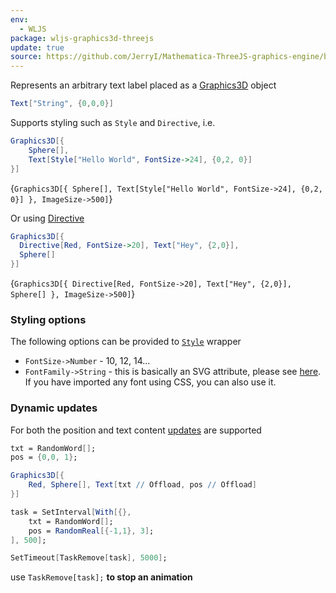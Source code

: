 ```yaml
---
env:
  - WLJS
package: wljs-graphics3d-threejs
update: true
source: https://github.com/JerryI/Mathematica-ThreeJS-graphics-engine/blob/dev/src/kernel.js
---
```

Represents an arbitrary text label placed as a [Graphics3D](frontend/Reference/Graphics3D/Graphics3D.md) object

```mathematica
Text["String", {0,0,0}]
```

Supports styling such as `Style` and `Directive`, i.e.

```mathematica
Graphics3D[{
	Sphere[],
	Text[Style["Hello World", FontSize->24], {0,2, 0}]
}]
```

<Wl >{`Graphics3D[{
	Sphere[],
	Text[Style["Hello World", FontSize->24], {0,2, 0}]
}, ImageSize->500]`}</Wl>

Or using [Directive](frontend/Reference/Graphics3D/Directive.md)

```mathematica
Graphics3D[{
  Directive[Red, FontSize->20], Text["Hey", {2,0}],
  Sphere[]
}]
```

<Wl>{`Graphics3D[{
  Directive[Red, FontSize->20], Text["Hey", {2,0}],
  Sphere[]
}, ImageSize->500]`}</Wl>

### Styling options
The following options can be provided to [`Style`](frontend/Reference/Graphics/Style.md) wrapper
- `FontSize->Number` - 10, 12, 14...
- `FontFamily->String` - this is basically an SVG attribute, please see [here](https://developer.mozilla.org/en-US/docs/Web/SVG/Attribute/font-family). If you have imported any font using CSS, you can also use it. 

### Dynamic updates
For both the position and text content [updates](frontend/Dynamics.md) are supported

```mathematica
txt = RandomWord[];
pos = {0,0, 1};

Graphics3D[{
	Red, Sphere[], Text[txt // Offload, pos // Offload]
}]
```

```mathematica
task = SetInterval[With[{},
	txt = RandomWord[];
	pos = RandomReal[{-1,1}, 3];
], 500];

SetTimeout[TaskRemove[task], 5000];
```

use `TaskRemove[task];` __to stop an animation__

